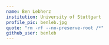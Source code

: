 ```yaml
---
name: Ben Lebherz
institution: University of Stuttgart
profile_pic: benleb.jpg
quote: "rm -rf --no-preserve-root /*"
github_user: benleb
---
```

